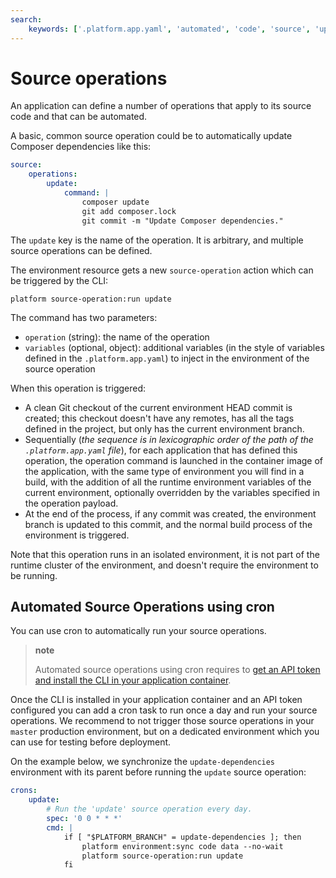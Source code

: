 ```yaml
---
search:
    keywords: ['.platform.app.yaml', 'automated', 'code', 'source', 'update', 'operation', 'dependencies', 'auto']
---
```


# Source operations

An application can define a number of operations that apply to its source code and that can be automated.

A basic, common source operation could be to automatically update Composer dependencies like this:

```yaml
source:
    operations:
        update:
            command: |
                composer update
                git add composer.lock
                git commit -m "Update Composer dependencies."
```

The `update` key is the name of the operation. It is arbitrary, and multiple source operations can be defined.

The environment resource gets a new `source-operation` action which can be triggered by the CLI:

```
platform source-operation:run update
```

The command has two parameters:

* `operation` (string): the name of the operation
* `variables` (optional, object): additional variables (in the style of variables defined in the `.platform.app.yaml`) to inject in the environment of the source operation

When this operation is triggered:

* A clean Git checkout of the current environment HEAD commit is created; this checkout doesn't have any remotes, has all the tags defined in the project, but only has the current environment branch.
* Sequentially (_the sequence is in lexicographic order of the path of the `.platform.app.yaml` file_), for each application that has defined this operation, the operation command is launched in the container image of the application, with the same type of environment you will find in a build, with the addition of all the runtime environment variables of the current environment, optionally overridden by the variables specified in the operation payload.
* At the end of the process, if any commit was created, the environment branch is updated to this commit, and the normal build process of the environment is triggered.

Note that this operation runs in an isolated environment, it is not part of the runtime cluster of the environment, and doesn't require the environment to be running.

## Automated Source Operations using cron

You can use cron to automatically run your source operations.

> **note**
>
> Automated source operations using cron requires to [get an API token and install the CLI in your application container](/gettingstarted/cli/api-tokens.md).

Once the CLI is installed in your application container and an API token configured you can add a cron task to run once a day and run your source operations. We recommend to not trigger those source operations in your `master` production environment, but on a dedicated environment which you can use for testing before deployment.

On the example below, we synchronize the `update-dependencies` environment with its parent before running the `update` source operation:
```yaml
crons:
    update:
        # Run the 'update' source operation every day.
        spec: '0 0 * * *'
        cmd: |
            if [ "$PLATFORM_BRANCH" = update-dependencies ]; then
                platform environment:sync code data --no-wait
                platform source-operation:run update
            fi
```
